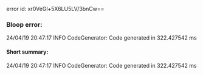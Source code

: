 error id: xr0VeGl+5X6LU5LV/3bnCw==
### Bloop error:

24/04/19 20:47:17 INFO CodeGenerator: Code generated in 322.427542 ms
#### Short summary: 

24/04/19 20:47:17 INFO CodeGenerator: Code generated in 322.427542 ms